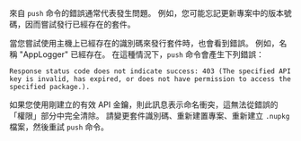 來自 `push` 命令的錯誤通常代表發生問題。 例如，您可能忘記更新專案中的版本號碼，因而嘗試發行已經存在的套件。

當您嘗試使用主機上已經存在的識別碼來發行套件時，也會看到錯誤。 例如，名稱 "AppLogger" 已經存在。 在這種情況下，`push` 命令會產生下列錯誤：

```output
Response status code does not indicate success: 403 (The specified API key is invalid, has expired, or does not have permission to access the specified package.).
```

如果您使用剛建立的有效 API 金鑰，則此訊息表示命名衝突，這無法從錯誤的「權限」部分中完全清除。 請變更套件識別碼、重新建置專案、重新建立 `.nupkg` 檔案，然後重試 `push` 命令。
